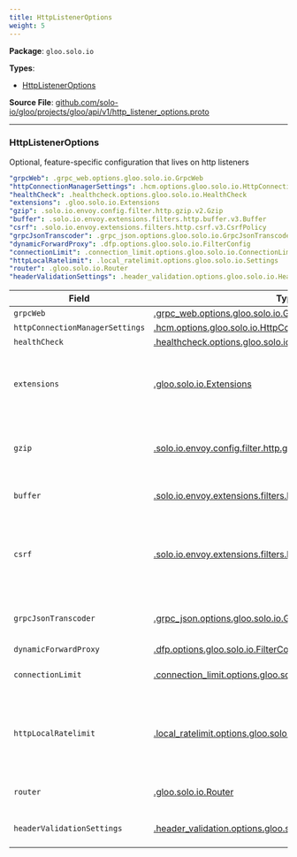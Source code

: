 ```yaml
---
title: HttpListenerOptions
weight: 5
---
```


<!-- Code generated by solo-kit. DO NOT EDIT. -->


**Package**: `gloo.solo.io` 

**Types**:


- [HttpListenerOptions](#httplisteneroptions)
  



**Source File**: [github.com/solo-io/gloo/projects/gloo/api/v1/http_listener_options.proto](https://github.com/solo-io/gloo/blob/main/projects/gloo/api/v1/http_listener_options.proto)





---
### HttpListenerOptions

 
Optional, feature-specific configuration that lives on http listeners

```yaml
"grpcWeb": .grpc_web.options.gloo.solo.io.GrpcWeb
"httpConnectionManagerSettings": .hcm.options.gloo.solo.io.HttpConnectionManagerSettings
"healthCheck": .healthcheck.options.gloo.solo.io.HealthCheck
"extensions": .gloo.solo.io.Extensions
"gzip": .solo.io.envoy.config.filter.http.gzip.v2.Gzip
"buffer": .solo.io.envoy.extensions.filters.http.buffer.v3.Buffer
"csrf": .solo.io.envoy.extensions.filters.http.csrf.v3.CsrfPolicy
"grpcJsonTranscoder": .grpc_json.options.gloo.solo.io.GrpcJsonTranscoder
"dynamicForwardProxy": .dfp.options.gloo.solo.io.FilterConfig
"connectionLimit": .connection_limit.options.gloo.solo.io.ConnectionLimit
"httpLocalRatelimit": .local_ratelimit.options.gloo.solo.io.Settings
"router": .gloo.solo.io.Router
"headerValidationSettings": .header_validation.options.gloo.solo.io.HeaderValidationSettings

```

| Field | Type | Description |
| ----- | ---- | ----------- | 
| `grpcWeb` | [.grpc_web.options.gloo.solo.io.GrpcWeb](../../grpc_web.proto.sk/#grpcweb) |  |
| `httpConnectionManagerSettings` | [.hcm.options.gloo.solo.io.HttpConnectionManagerSettings](../../hcm.proto.sk/#httpconnectionmanagersettings) |  |
| `healthCheck` | [.healthcheck.options.gloo.solo.io.HealthCheck](../../healthcheck.proto.sk/#healthcheck) | enable [Envoy health checks](https://www.envoyproxy.io/docs/envoy/v1.7.0/api-v2/config/filter/http/health_check/v2/health_check.proto) on this listener. |
| `extensions` | [.gloo.solo.io.Extensions](../../extensions.proto.sk/#extensions) | Extensions will be passed along from Listeners, Gateways, VirtualServices, Routes, and Route tables to the underlying Proxy, making them useful for controllers, validation tools, etc. which interact with kubernetes yaml. Some sample use cases: * controllers, deployment pipelines, helm charts, etc. which wish to use extensions as a kind of opaque metadata.  |
| `gzip` | [.solo.io.envoy.config.filter.http.gzip.v2.Gzip](../../gzip.proto.sk/#gzip) | Gzip is an HTTP option which enables compressing data returned from an upstream service upon client request. Compression is useful in situations where large payloads need to be transmitted without compromising the response time. Example: ``` gzip: contentType: - "application/json" compressionLevel: BEST ```. |
| `buffer` | [.solo.io.envoy.extensions.filters.http.buffer.v3.Buffer](../../buffer.proto.sk/#buffer) | Buffer can be used to set the maximum request size that the filter will buffer before the connection manager will stop buffering and return a 413 response. |
| `csrf` | [.solo.io.envoy.extensions.filters.http.csrf.v3.CsrfPolicy](../../csrf.proto.sk/#csrfpolicy) | Csrf can be used to set percent of requests for which the CSRF filter is enabled, enable shadow-only mode where policies will be evaluated and tracked, but not enforced and add additional source origins that will be allowed in addition to the destination origin. For more, see https://www.envoyproxy.io/docs/envoy/latest/api-v3/extensions/filters/http/csrf/v3/csrf.proto#envoy-v3-api-msg-extensions-filters-http-csrf-v3-csrfpolicy. |
| `grpcJsonTranscoder` | [.grpc_json.options.gloo.solo.io.GrpcJsonTranscoder](../../grpc_json.proto.sk/#grpcjsontranscoder) | Exposed envoy config for the gRPC to JSON transcoding filter, envoy.filters.http.grpc_json_transcoder. For more, see https://www.envoyproxy.io/docs/envoy/latest/api-v3/extensions/filters/http/grpc_json_transcoder/v3/transcoder.proto. |
| `dynamicForwardProxy` | [.dfp.options.gloo.solo.io.FilterConfig](../../dynamic_forward_proxy.proto.sk/#filterconfig) |  |
| `connectionLimit` | [.connection_limit.options.gloo.solo.io.ConnectionLimit](../../connection_limit.proto.sk/#connectionlimit) | ConnectionLimit can be used to limit the number of active connections per gateway. Useful for resource protection as well as DoS prevention. |
| `httpLocalRatelimit` | [.local_ratelimit.options.gloo.solo.io.Settings](../../local_ratelimit.proto.sk/#settings) | HttpLocalRatelimit can be used to rate limit the number of requests per gateway and works pre-auth. Unlike the NetworkLocalRatelimit, this works as part of the HCM (ie: L7 layer). All virtual host and routes that are part of this gateway will share this rate limit unless explicity configured with another limit. It uses envoy's own local rate limit filter to do so, without the need for an external rate limit server to be set up. |
| `router` | [.gloo.solo.io.Router](../../router.proto.sk/#router) | Router is an extension of the envoy http filters Maps to https://www.envoyproxy.io/docs/envoy/latest/api-v3/extensions/filters/http/router/v3/router.proto. |
| `headerValidationSettings` | [.header_validation.options.gloo.solo.io.HeaderValidationSettings](../../header_validation.proto.sk/#headervalidationsettings) | Header validation settings - fields in this message can be used to determine whether requests should be rejected based on the contents of the header. |





<!-- Start of HubSpot Embed Code -->
<script type="text/javascript" id="hs-script-loader" async defer src="//js.hs-scripts.com/5130874.js"></script>
<!-- End of HubSpot Embed Code -->
